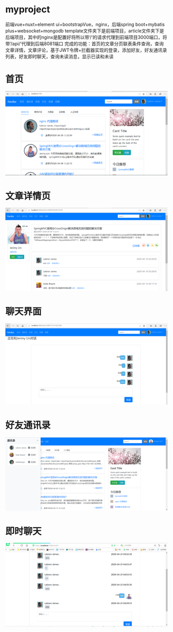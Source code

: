 # myproject
前端vue+nuxt+element ui+bootstrapVue，nginx，后端spring boot+mybatis plus+websocket+mongodb 
template文件夹下是前端项目，article文件夹下是后端项目，其中的nginx是配置好将所以带‘/’的请求代理到前端项目3000端口，将带‘/api/’代理到后端8081端口
完成的功能：首页的文章分页联表条件查询，查询文章详情，文章评论，基于JWT令牌+拦截器实现的登录，添加好友，好友通讯录列表，好友即时聊天，查询未读消息，显示已读和未读
# 首页
![Image text](https://raw.githubusercontent.com/528854302/myproject/master/template/static/img/1.PNG)
# 文章详情页
![Image text](https://github.com/528854302/myproject/blob/master/template/static/img/2.PNG)
# 聊天界面
![Image text](https://github.com/528854302/myproject/blob/master/template/static/img/3.PNG)
# 好友通讯录
![Image text](https://raw.githubusercontent.com/528854302/myproject/master/template/static/img/4.PNG)
# 即时聊天
![Image text](https://github.com/528854302/myproject/blob/master/template/static/img/5.PNG)
